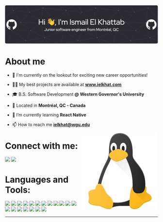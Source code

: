 ![Header](./github-header-image.png)

# About me

- 🔎 I'm currently on the lookout for exciting new career opportunities!

- 👨‍💻 My best projects are available at **www.ielkhat.com**

- 🎓 B.S. Software Development **@ Western Governor's University**

- 📍 Located in **Montréal, QC - Canada**

- 🌱 I’m currently learning **React Native**

- 📫 How to reach me **ielkhat@wgu.edu**

<img align ="right" src = "./linux.png" width="250" height="250">

# Connect with me: 
<p align="left">
  <a href="mailto:ielkhat@wgu.edu" target="_blank"><img height="28" src = "https://img.shields.io/badge/Gmail%20-%20%23EA4335?logo=gmail&logoColor=white"></a>
  <a href="https://www.linkedin.com/in/ismail-el-khattab/" target="_blank"> <img height="28" src = "https://img.shields.io/badge/LinkedIn%20-%20%230A66C2?logo=linkedin&logoColor=white"></a>
</p>

# Languages and Tools:

<p>
<a href="#"><img src="https://img.shields.io/badge/Java%20-%20%23F80000?logo=oracle&logoColor=white" height="25"></a>
<a href="#"><img src="https://img.shields.io/badge/spring%20-%20%236DB33F?logo=spring&logoColor=white" height="25"></a>
<a href="#"><img src="https://img.shields.io/badge/Javascript%20-%20%23F7DF1E?logo=javascript&logoColor=white" height="25"></a>
<a href="#"><img src="https://img.shields.io/badge/React%20-%20%2361DAFB?logo=react&logoColor=white" height="25"></a>
<a href="#"><img src="https://img.shields.io/badge/Next.js%20-%20%23000000?logo=nextdotjs&logoColor=white" height="25"></a>
<a href="#"><img src="https://img.shields.io/badge/Android%20-%20%233DDC84?logo=android&logoColor=white" height="25"></a>
<a href="#"><img src="https://img.shields.io/badge/iOS%20-%20%23000000?logo=apple&logoColor=white" height="25"></a>
<a href="#"><img src="https://img.shields.io/badge/Tailwind%20-%20%2306B6D4?logo=tailwindcss&logoColor=white" height="25"></a>
<a href="#"><img src="https://img.shields.io/badge/Sass%20-%20%23CC6699?logo=sass&logoColor=white" height="25"></a>
<a href="#"><img src="https://img.shields.io/badge/Bootstrap%20-%20%237952B3?logo=bootstrap&logoColor=white" height="25"></a>
<a href="#"><img src="https://img.shields.io/badge/MySQL%20-%234479A1?logo=mysql&logoColor=white" height="25"></a>
<a href="#"><img src="https://img.shields.io/badge/Postgres%20-%234169E1?logo=postgresql&logoColor=white" height="25"></a>
<a href="#"><img src="https://img.shields.io/badge/MongoDB%20-%20%2347A248?logo=mongodb&logoColor=white" height="25"></a>
<a href="#"><img src="https://img.shields.io/badge/Redis%20-%23DC382D?logo=redis&logoColor=white" height="25"></a>
<a href="#"><img src="https://img.shields.io/badge/Git%20-%23F05032?logo=git&logoColor=white" height="25"></a>
<a href="#"><img src="https://img.shields.io/badge/AWS%20-%20%23232F3E?logo=amazon%20aws&logoColor=white" height="25"></a>
<a href="#"><img src="https://img.shields.io/badge/Docker%20-%20%232496ED?logo=docker&logoColor=white" height="25"></a>
<a href="#"><img src="https://img.shields.io/badge/Kubernetes%20-%20%23326CE5?logo=kubernetes&logoColor=white" height="25"></a>
<a href="#"><img src="https://img.shields.io/badge/Jenkins%20-%20%23D24939?logo=jenkins&logoColor=white" height="25"></a>
  
</p>

------
